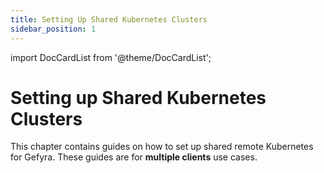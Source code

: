```yaml
---
title: Setting Up Shared Kubernetes Clusters
sidebar_position: 1
---
```


import DocCardList from '@theme/DocCardList';


# Setting up Shared Kubernetes Clusters
This chapter contains guides on how to set up shared remote Kubernetes for Gefyra. These guides are for **multiple clients**
use cases.

<DocCardList />
